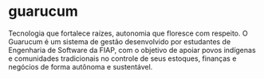 # guarucum
Tecnologia que fortalece raízes, autonomia que floresce com respeito. O Guarucum é um sistema de gestão desenvolvido por estudantes de Engenharia de Software da FIAP, com o objetivo de apoiar povos indígenas e comunidades tradicionais no controle de seus estoques, finanças e negócios de forma autônoma e sustentável.

